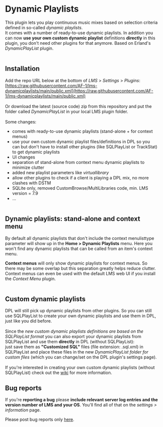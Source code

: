 Dynamic Playlists
====

This plugin lets you play continuous music mixes based on selection criteria defined in so-called <i>dynamic playlists</i>.<br>
It comes with a number of ready-to-use dynamic playlists. In addition you can now <b>use your own custom dynamic playlist</b> definitions <b>directly</b> in this plugin, you don't need other plugins for that anymore. Based on Erland's <i>DynamicPlayList</i> plugin.
<br><br>

## Installation

Add the repo URL below at the bottom of *LMS* > *Settings* > *Plugins*:<br>
[https://raw.githubusercontent.com/AF-1/lms-dynamicplaylists/main/public.xml](https://raw.githubusercontent.com/AF-1/lms-dynamicplaylists/main/public.xml)
<br><br>
Or download the latest (source code) zip from this repository and put the folder called *DynamicPlayList* in your local LMS plugin folder.
<br><br>
Some changes:<br>
- comes with ready-to-use dynamic playlists (stand-alone + for context menus)
- use your own custom dynamic playlist files/definitions in DPL so you can but don't have to install other plugins (like SQLPlayList or TrackStat) to get dynamic playlists
- UI changes
- separation of stand-alone from context menu dynamic playlists to minimize clutter
- added new playlist parameters like <i>virtuallibrary</i>
- allow other plugins to check if a client is playing a DPL mix, no more clashes with DSTM
- SQLite only, removed CustomBrowse/MultiLibraries code, min. LMS version = 7.9
- …
<br><br>

## Dynamic playlists: stand-alone and context menu
By default all dynamic playlists that don't include the context menulisttype parameter will show up in the **Home > Dynamic Playlists** menu. Here you won't find any dynamic playlists that can be called from an item's context menu.<br>

**Context menus** will only show dynamic playlists for context menus. So there may be some overlap but this separation greatly helps reduce clutter. Context menus can even be used with the default LMS web UI if you install the *Context Menu* plugin.
<br><br>

## Custom dynamic playlists

DPL will still pick up dynamic playlists from other plugins. So you can still use SQLPlayList to create your own dynamic playlists and use them in DPL, just like you did before.<br><br>
Since the <i>new custom dynamic playlists definitions are based on the SQLPlayList format</i> you can also export your dynamic playlists from SQLPlayList and use them <b>directly</b> in DPL (without SQLPlayList):<br>
just save them as <b>"Customized SQL"</b> files (file extension: .sql.xml) in SQLPlayList and place these files in the new <i>DynamicPlayList folder for custom files</i> (which you can change/set on the DPL plugin's settings page).
<br><br>
If you're interested in creating your own custom dynamic playlists (without SQLPlayList) check out the [wiki](https://github.com/AF-1/lms-dynamicplaylists/wiki/DPL-playlist-format) for more information.

## Bug reports

If you're **reporting a bug** please **include relevant server log entries and the version number of LMS and your OS**. You'll find all of that on the *settings > information* page.

Please post bug reports only [here](https://forums.slimdevices.com/showthread.php?115073-Announce-Dynamic-Playlists-3-(mod)).
